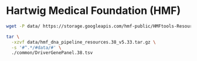 # Hartwig Medical Foundation (HMF)

```bash
wget -P data/ https://storage.googleapis.com/hmf-public/HMFtools-Resources/dna_pipeline/v5_33/38/hmf_dna_pipeline_resources.38_v5.33.tar.gz

tar \
  -xzvf data/hmf_dna_pipeline_resources.38_v5.33.tar.gz \
  -s '#^.*/#data/#' \
  ./common/DriverGenePanel.38.tsv
```
